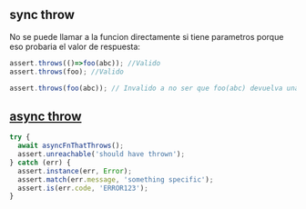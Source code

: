 
## sync throw

No se puede llamar a la funcion directamente si tiene parametros porque eso probaria el valor de respuesta:

```JavaScript
assert.throws(()=>foo(abc)); //Valido
assert.throws(foo); //Valido

assert.throws(foo(abc)); // Invalido a no ser que foo(abc) devuelva una funcion.
```

## [async throw](https://github.com/lukeed/uvu/issues/35#issuecomment-896270152)

```JavaScript
try {
  await asyncFnThatThrows();
  assert.unreachable('should have thrown');
} catch (err) {
  assert.instance(err, Error);
  assert.match(err.message, 'something specific');
  assert.is(err.code, 'ERROR123');
}
```

